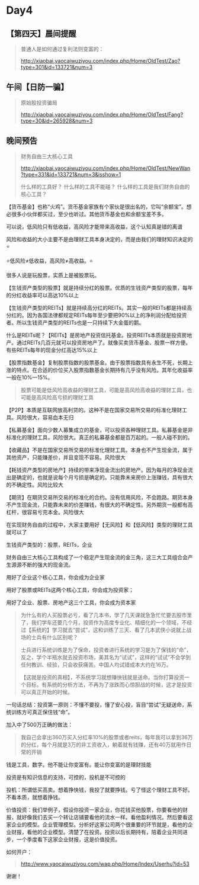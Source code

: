 # Day4

## 【第四天】晨间提醒

> 普通人是如何通过复利法则变富的：
> 
> http://xiaobai.yaocaiwuziyou.com/index.php/Home/OldTest/Zao?type=301&id=133721&num=3
> 
> 



## 午间【日防一骗】

>原始股投资骗局
>
>http://xiaobai.yaocaiwuziyou.com/index.php/Home/OldTest/Fang?type=30&id=265928&num=3

## 晚间预告

> 财务自由三大核心工具
>
> http://xiaobai.yaocaiwuziyou.com/index.php/Home/OldTest/NewWan?type=331&id=133721&num=3&isshow=1
>
> 什么样的工具好？
> 什么样的工具不能碰？
> 什么样的工具是我们财务自由的核心工具？



️【货币基金】也称“火鸡”。货币基金家族有个家伙是很出名的，它叫“余额宝”。想必很多小伙伴都买过，至少也听过。其他货币基金也和余额宝差不多。

可以说，低风险只有低收益，高风险才能带来高收益，这个认知真是错的离谱

风险和收益的大小主要不是由理财工具本身决定的，而是由我们的理财知识决定的⭐

⭐低风险≠低收益，高风险≠高收益。⭐

很多人说是玩股票，实质上是被股票玩。

【生钱资产类型的股票】就是持续分红的股票。优质的生钱资产类型的股票，每年的分红收益率可以高达10%以上

【生钱资产类型的REITs】就是持续高分红的REITs。其实一般的REITs都是持续高分红的。因为各国法律都规定REITs每年至少要把90%以上的净利润分配给投资者。所以生钱资产类型的REITs也是一只持续下大金蛋的鹅。

什么是REITs呢？【REITs】是房地产投资信托基金。投资REITs本质就是投资房地产。通过REITs几百元就可以投资房地产了。就像买卖货币基金、股票一样方便。有些REITs每年的现金分红高达15%以上

【股票指数基金】复制股票指数的股票基金。由于股票指数具有永生不死，长期上涨的特点。在合适的价位买入股票指数基金长期持有几乎没有风险。其年化收益率一般在10%—15%。

> ️股票可能是低风险高收益的理财工具，可能是高风险高收益的理财工具，也可能是高风险高亏损的理财工具

【P2P】本质是互联网放高利贷的。这种不是在国家交易所交易的标准化理财工具。风险很大，容易血本无归

【私募基金】面向少数人募集成立的基金，可以投资各种理财工具。私募基金是非标准化的理财工具，风险很大。真正的私募基金都是百万起的。一般人碰不到的。

【收藏品】不是在国家交易所交易的标准化理财工具。本身也不产生现金流，属于其他资产，只能赚差价，并且变现不容易。风险很大

【耗钱资产类型的房地产】持续的带来净现金流出的房地产。因为每月的净现金流出是确定的，也就是说每个月亏损是确定的。只能靠未来房价上涨赚钱，具有很大的不确定性。风险比较大

【期货】在期货交易所交易的标准化的合约。没有信用风险，不会跑路。期货本身不产生现金流，只能靠未来的价差赚钱，有很大的不确定性。另外期货一般都有高杠杆，很容易亏完本金。风险很大

在实现财务自由的过程中，大家主要用好【无风险】和【低风险】类型的理财工具就可以了

生钱资产类型的：股票，REITs，企业

财务自由三大核心工具构成了一个稳定产生现金流的金三角，这三大工具组合会产生源源不断的强大的现金流。

用好了企业这个核心工具，你会成为企业家

用好了股票或REITs这两个核心工具，你会成为投资家；

用好了企业、股票、房地产这三个工具，你会成为资本家

> 为什么有的人买股票必亏，看了几本书，学了几天课就急急忙忙要去股市里了，我们学车还要几个月，投资作为高度专业化、精细化的一个领域，不经过【系统的】学习就去“尝试”，这和训练了三天、看了几本武侠小说就上战场的士兵有什么区别呢？
>
> 士兵进行系统训练是为了保命，投资者进行系统的学习是为了保钱的“命”，反之，学个半瓶水就去投资市场，美其名为“试试”，这样的“试试”不会学到任何教训、经验，只会收获痛苦。中国人均试错成本大约在16万。
>
> 【这就是投资的真相】，不系统学习就想赚快钱就是送命。当你打算投资一个目标，有系统的分析方法，不再为了涨跌而心惊胆战的时候，这才是投资可以真正开始的时候。

一句话总结：投资第一原则：不懂不要投，懂了安心投，盲目“尝试”无疑送命，系统训练方可真正保住钱“命”。

加入中了500万正确的做法：

> 我自己会拿出360万买入分红率10%的股票或者reits，每年我可以拿到36万的分红，每个月就是3万的非工资收入，躺着就有钱赚，还有40万就用作日常的开销

钱是工具，数字。他不能让你变富有。能让你变富的是理财技能

投资是有知识信息的支持，可控的，投机是不可控的

投机：所谓低买高卖。想着挣快钱，我投了就要挣钱。亏了怪这个理财工具不好。不看本质，就想着挣钱。

价值投资：我们举例子，假设你投资一家企业，你花钱买他股票，你要看他的财报，就好像我们去买一个转让店铺要看他的流水一样。看他盈利情况。然后要看这家企业的模型。企业管理模型。分析好这家公司两个很重要的环节就是，看他的企业财报，看他的企业模型。清楚了在投资。投资以后长期持有，陪着企业共同进步，一个季度看下这家企业财报，这是价值投资。



如何开户：

> http://www.yaocaiwuziyou.com/wap.php/Home/Index/Userhu?id=53



谢谢！